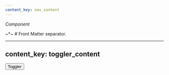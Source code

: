 ```yaml
---
content_key: nav_content
---
```

*Component*

~*~ # Front Matter separator.

---
content_key: toggler_content
---
<button id="toggler">Toggler</button>
